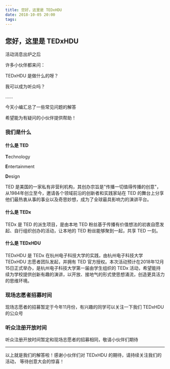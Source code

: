 ```yaml
---
title: 您好，这里是 TEDxHDU
date: 2018-10-05 20:00
tags: 
---
```


## 您好，这里是 TEDxHDU

活动消息出炉之后

许多小伙伴都来问：

TEDxHDU 是做什么的呀？

我可以成为听众吗？

……

今天小编汇总了一些常见问题的解答

希望能为有疑问的小伙伴提供帮助！

<!-- more -->

### 我们是什么

#### 什么是 TED

**T**echnology

**E**ntertainment

**D**esign

TED 是美国的一家私有非营利机构，其创办宗旨是"传播一切值得传播的创意"，从1984年创立至今，邀请各个领域前沿的创新者和实践家站在 TED 的舞台上分享他们最热衷从事的事业以及奇思妙想，成为了全球最具影响力的演讲平台。



#### 什么是 TEDx
   TEDx  是 TED 的派生项目，是由本地 TED 粉丝基于传播有价值想法的初衷自愿发起、自行组织创办的活动，让本地的 TED 粉丝能够聚到一起，共享 TED 一刻。

#### 什么是 TEDxHDU 
   TEDxHDU 是 TEDx 在杭州电子科技大学的实践，由杭州电子科技大学 TEDxHDU 志愿者团队发起，并拥有 TED 官方授权。本次活动预计在2018年12月15日正式举办，是杭州电子科技大学第一届由学生组织的 TEDx 活动，希望能持续为学校提供创新有趣的演讲，以开放、接地气的形式使思想涌流，创造更具活力的思维环境。


### 现场志愿者招募时间


现场志愿者的招募暂定于今年11月份，有兴趣的同学可以关注一下我们 TEDxHDU 的公众号


### 听众注册开放时间


听众注册开放时间暂定和现场志愿者的招募相同，敬请小伙伴们期待


---

以上就是我们的解答啦！感谢小伙伴们对 TEDxHDU 的期待，请持续关注我们的活动，
等待创意大会的惊喜！



